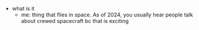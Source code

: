   * what is it
    * me: thing that flies in space. As of 2024, you usually hear people talk about crewed spacecraft bc that is exciting
